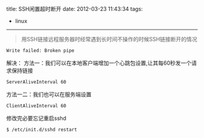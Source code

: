 title: SSH闲置超时断开
date: 2012-03-23 11:43:34
tags:
- linux

---

> 用SSH链接远程服务器时经常遇到长时间不操作的时候SSH链接断开的情况

<!-- more -->

```Bash
Write failed: Broken pipe
```

解决：
方法一：我们可以在本地客户端增加一个心跳包设置,让其每60秒发一个请求保持链接
```Bash /etc/ssh/ssh_config 增加一行
ServerAliveInterval 60
```

方法一二：我们也可以在服务端设置
```Bash /etc/ssh/ssh_config 增加一行
ClientAliveInterval 60
```
修改完必要忘记重启sshd
```Bash
$ /etc/init.d/sshd restart
```
